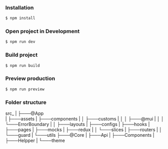 ### Installation

```bash
$ npm install
```

### Open project in Development

```bash
$ npm run dev
```

### Build project

```bash
$ npm run build
```

### Preview production

```bash
$ npm run preview
```

### Folder structure

 src_
    |
    ├───@App  
    |    ├───assets
    |    ├───components
    |    │   ├───customs
    |    │   │   ├───@mui
    |    │   │   └───ErrorBoundary
    |    │   ├───layouts
    |    ├───configs
    |    ├───hooks
    |    ├───pages
    |    ├───mocks
    |    ├───redux
    |    │   └───slices
    |    ├───routers
    |    │   └───guard
    |    └───utils
    ├───@Core
    |    ├───Api
    |    ├───Components
    |    ├───Helpper
    |    └───theme

